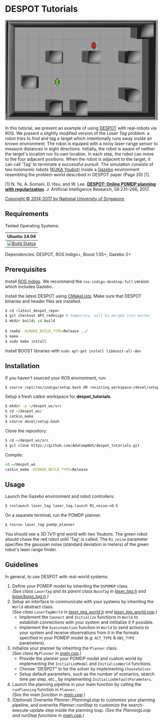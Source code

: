 # DESPOT Tutorials

![](images/gazebo_screenshot.png)

In this tutorial, we present an example of using [DESPOT](https://github.com/AdaCompNUS/despot) with real-robots via ROS. We present a slightly modified version of the *Laser Tag* problem: a robot tries to find and tag a target which intentionally runs away inside an known environment. The robot is equiped with a noisy laser-range sensor to measure distances in eight directions. Initially, the robot is aware of neither the target's location nor its own location. In each step, the robot can move to the four adjacent positions. When the robot is adjacent to the target, it can call 'Tag' to terminate a successful pursuit. The simulation consists of two holonomic robots ([KUKA Youbot](http://www.youbot-store.com/)) inside a [Gazebo](http://gazebosim.org/) environment resembling the problem world described in DESPOT paper (Page 20) [1].


[1] N. Ye, A. Somani, D. Hsu, and W. Lee. [**DESPOT: Online POMDP planning with regularization**](http://bigbird.comp.nus.edu.sg/m2ap/wordpress/wp-content/uploads/2017/08/jair14.pdf). J. Artificial Intelligence Research, 58:231–266, 2017.

[Copyright &copy; 2014-2017 by National University of Singapore](http://motion.comp.nus.edu.sg/).

## Requirements

Tested Operating Systems:

| Ubuntu 14.04     
| :-------------: 
|[![Build Status](https://semaphoreapp.com/api/v1/projects/d4cca506-99be-44d2-b19e-176f36ec8cf1/128505/shields_badge.svg)](https://semaphoreapp.com/boennemann/badges)    

Dependencies: DESPOT, ROS Indigo+, Boost 1.55+, Gazebo 2+

## Prerequisites

Install [ROS Indigo](http://wiki.ros.org/indigo/Installation/Ubuntu).
We recommend the `ros-indigo-desktop-full` version which includes Gazebo.  

Install the latest DESPOT using [CMakeLists](https://github.com/AdaCompNUS/despot#cmakelists). Make sure that DESPOT binaries and header files are installed.
```bash
$ cd <latest_despot_repo>
$ git checkout API_redesign # temporary, will be merged into master
$ mkdir build; cd build

$ cmake -DCMAKE_BUILD_TYPE=Release ../ 
$ make
$ sudo make install
```

Install BOOST libraries with `sudo apt-get install libboost-all-dev` 

## Installation

If you haven't sourced your ROS environment, run:
```bash
$ source /opt/ros/indigo/setup.bash OR <existing_workspace>/devel/setup.bash
```

Setup a fresh catkin workspace for **despot_tutorials**:

```bash
$ mkdir -p ~/despot_ws/src
$ cd ~/despot_ws/
$ catkin_make 
$ source devel/setup.bash
```

Clone the repository:
```bash
$ cd ~/despot_ws/src
$ git clone https://github.com/AdaCompNUS/despot_tutorials.git
```

Compile:
```bash
cd ~/despot_ws
catkin_make -DCMAKE_BUILD_TYPE=Release
```

## Usage

Launch the Gazebo environment and robot controllers:
```bash
$ roslaunch laser_tag laser_tag.launch R1_noise:=0.5
```

On a separate terminal, run the POMDP planner:
```bash
$ rosrun laser_tag pomdp_planner
```

You should see a 3D 7x11 grid world with two Youbots. The green robot should chase the red robot until 'Tag' is called. The `R1_noise` parameter specifies the gaussian noise (standard deviation in meters) of the green robot's laser range finder.  

## Guidelines

In general, to use DESPOT with real-world systems: 
1. Define your POMDP model by inheriting the `DSPOMDP` class. <br />
*(See class `LaserTag` and its parent class `BaseTag` in [laser_tag.h](examples/laser_tag/include/pomdp_planner/laser_tag.h) and [base/base_tag.h](examples/laser_tag/include/pomdp_planner/base/base_tag.h).)*
2. Setup an interface to communicate with your systems by inheriting the `World` abstract class. <br />
*(See class `LaserTagWorld` in [laser_tag_world.h](examples/laser_tag/include/pomdp_planner/laser_tag_world.h) and [laser_tag_world.cpp](examples/laser_tag/src/pomdp_planner/laser_tag_world.cpp).)*
    * Implement the `Connect` and `Initialize` functions in `World` to estabilish connections with your system and        intitialize it if possible.
    * Implement the `ExecuteAction` function in `World` to send actions to your system and receive observations from it in the formats specified in your POMDP model (e.g: `ACT_TYPE` & `OBS_TYPE` parameters).
3. Initialize your planner by inheirting the `Planner` class. <br />
*(See class `MyPlanner` in [main.cpp](examples/laser_tag/src/pomdp_planner/main.cpp).)*
    * Provide the planner your POMDP model and custom world by implementing the `InitializeModel` and `InitializeWorld` functions.
    * Choose "DESPOT" to be the solver by implementing `ChooseSolver`.
    * Setup default parameters, such as the number of scenarios, search time per step, etc., by implementing `InitializeDefaultParameters`.
4. Launch the planning pipeline in your main function by calling the `runPlanning` function in `Planner`. <br />
*(See the main function in [main.cpp](examples/laser_tag/src/pomdp_planner/main.cpp).)*
5. (Optional) Overwrite *Planner::PlanningLoop* to customize your planning pipeline, and overwrite *Planner::runStep* to customize the search-execute-update step inside the planning loop.
*(See the PlanningLoop and runStep functions in [main.cpp](examples/laser_tag/src/pomdp_planner/main.cpp).)*

